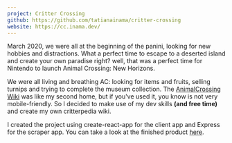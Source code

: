 ```yaml
---
project: Critter Crossing
github: https://github.com/tatianainama/critter-crossing
website: https://cc.inama.dev/
---
```


March 2020, we were all at the beginning of the panini, looking for new hobbies and distractions. What a perfect time to escape to a deserted island and create your own paradise right? well, that was a perfect time for Nintendo to launch Animal Crossing: New Horizons.

We were all living and breathing AC: looking for items and fruits, selling turnips and trying to complete the museum collection. The [AnimalCrossing Wiki](https://animalcrossing.fandom.com/wiki/) was like my second home, but if you've used it, you know is not very mobile-friendly. So I decided to make use of my dev skills **(and free time)** and create my own critterpedia wiki.

I created the project using create-react-app for the client app and Express for the scraper app. You can take a look at the finished product [here](https://cc.inama.dev/).
